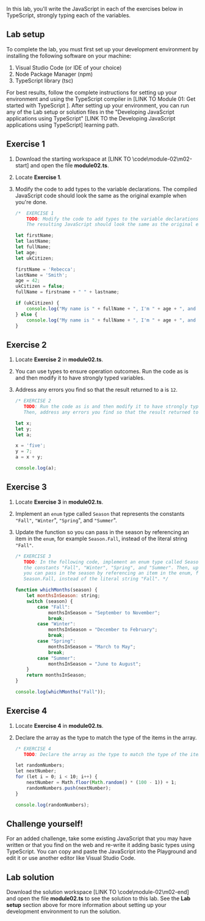 In this lab, you'll write the JavaScript in each of the exercises below in TypeScript, strongly typing each of the variables.

## Lab setup

To complete the lab, you must first set up your development environment by installing the following software on your machine:

1. Visual Studio Code (or IDE of your choice)
2. Node Package Manager (npm)
3. TypeScript library (tsc)

For best results, follow the complete instructions for setting up your environment and using the TypeScript compiler in [LINK TO Module 01: Get started with TypeScript ]. After setting up your environment, you can run any of the Lab setup or solution files in the "Developing JavaScript applications using TypeScript" [LINK TO the Developing JavaScript applications using TypeScript] learning path.

## Exercise 1

1. Download the starting workspace at [LINK TO \code\module-02\m02-start] and open the file **module02.ts**. 
2. Locate **Exercise 1**.
3. Modify the code to add types to the variable declarations. The compiled JavaScript code should look the same as the original example when you're done.

    ```javascript
    /*  EXERCISE 1
        TODO: Modify the code to add types to the variable declarations. 
        The resulting JavaScript should look the same as the original example when you're done. */
    
    let firstName;
    let lastName;
    let fullName;
    let age;
    let ukCitizen;
    
    firstName = 'Rebecca';
    lastName = 'Smith';
    age = 42;
    ukCitizen = false;
    fullName = firstname + " " + lastname;
    
    if (ukCitizen) {
        console.log("My name is " + fullName + ", I'm " + age + ", and I'm a citizen of the United Kingdom.");
    } else {
        console.log("My name is " + fullName + ", I'm " + age + ", and I'm not a citizen of the United Kingdom.");
    }
    ```

## Exercise 2

1. Locate **Exercise 2** in **module02.ts**.
2. You can use types to ensure operation outcomes. Run the code as is and then modify it to have strongly typed variables.
3. Address any errors you find so that the result returned to a is `12`.

    ```javascript
    /* EXERCISE 2
       TODO: Run the code as is and then modify it to have strongly typed variables. 
       Then, address any errors you find so that the result returned to a is 12. */
   
    let x;
    let y;
    let a;
    
    x = 'five';
    y = 7;
    a = x + y;
    
    console.log(a);
    ```

## Exercise 3

1. Locate **Exercise 3** in **module02.ts**.
2. Implement an `enum` type called `Season` that represents the constants `"Fall"`, `"Winter`", `"Spring`", and `"Summer`".
3. Update the function so you can pass in the season by referencing an item in the `enum`, for example `Season.Fall`, instead of the literal string `"Fall"`.

    ```javascript
    /* EXERCISE 3
       TODO: In the following code, implement an enum type called Season that represents 
       the constants "Fall", "Winter", "Spring", and "Summer". Then, update the function so 
       you can pass in the season by referencing an item in the enum, for example 
       Season.Fall, instead of the literal string "Fall". */
    
    function whichMonths(season) {
        let monthsInSeason: string;
        switch (season) {
            case "Fall":
                monthsInSeason = "September to November";
                break;
            case "Winter":
                monthsInSeason = "December to February";
                break;
            case "Spring":
                monthsInSeason = "March to May";
                break;
            case "Summer":
                monthsInSeason = "June to August";
        }
        return monthsInSeason;
    }
    
    console.log(whichMonths("Fall"));
    ```

## Exercise 4

1. Locate **Exercise 4** in **module02.ts**.
2. Declare the array as the type to match the type of the items in the array.

    ```javascript
    /* EXERCISE 4
       TODO: Declare the array as the type to match the type of the items in the array. */
    
    let randomNumbers;
    let nextNumber;
    for (let i = 0; i < 10; i++) {
        nextNumber = Math.floor(Math.random() * (100 - 1)) + 1;
        randomNumbers.push(nextNumber);
    }
    
    console.log(randomNumbers);
    ```

## Challenge yourself!

For an added challenge, take some existing JavaScript that you may have written or that you find on the web and re-write it adding basic types using TypeScript. You can copy and paste the JavaScript into the Playground and edit it or use another editor like Visual Studio Code.

## Lab solution

Download the solution workspace [LINK TO \code\module-02\m02-end] and open the file **module02.ts** to see the solution to this lab. See the **Lab setup** section above for more information about setting up your development environment to run the solution.
